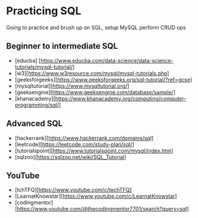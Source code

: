 # Practicing SQL

Going to practice and brush up on SQL, setup MySQL perform CRUD ops 

## Beginner to intermediate SQL

- [educba] [https://www.educba.com/data-science/data-science-tutorials/mysql-tutorial/]
- [w3][https://www.w3resource.com/mysql/mysql-tutorials.php]
- [geeksforgeeks][https://www.geeksforgeeks.org/sql-tutorial/?ref=gcse]
- [mysqltutorial][https://www.mysqltutorial.org/]
- [geeksengine][https://www.geeksengine.com/database/sample/]
- [khanacademy][https://www.khanacademy.org/computing/computer-programming/sql/]

## Advanced SQL

- [hackerrank][https://www.hackerrank.com/domains/sql]
- [leetcode][https://leetcode.com/study-plan/sql/]
- [tutorialspoint][https://www.tutorialspoint.com/mysql/index.htm]
- [sqlzoo][https://sqlzoo.net/wiki/SQL_Tutorial]

## YouTube

- [tchTFQ][https://www.youtube.com/c/techTFQ]
- [LearnatKnowstar][https://www.youtube.com/c/LearnatKnowstar]
- [codingmentor][https://www.youtube.com/@thecodingmentor7701/search?query=sql]
